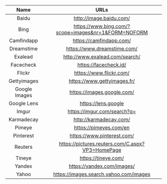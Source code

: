 
| Name | URLs | 
|:---:|:---:|
| Baidu | http://image.baidu.com/ |
| Bing | https://www.bing.com/?scope=images&nr=1&FORM=NOFORM |
| Camfindapp | https://camfindapp.com/ |
| Dreamstime | https://www.dreamstime.com/ |
| Exalead | http://www.exalead.com/search/ |
| Facecheck | https://facecheck.id/ |
| Flickr | https://www.flickr.com/ |
| Gettyimages | https://www.gettyimages.fr/ |
| Google Images | https://images.google.com/ |
| Google Lens | https://lens.google |
| Imgur | https://imgur.com/search?q= |
| Karmadecay | http://karmadecay.com/ |
| Pimeye | https://pimeyes.com/en |
| Pinterest | https://www.pinterest.com/ |
| Reuters | https://pictures.reuters.com/C.aspx?VP3=HomePage |
| Tineye | https://tineye.com/ |
| Yandex | https://yandex.com/images/ |
| Yahoo | https://images.search.yahoo.com/images |
